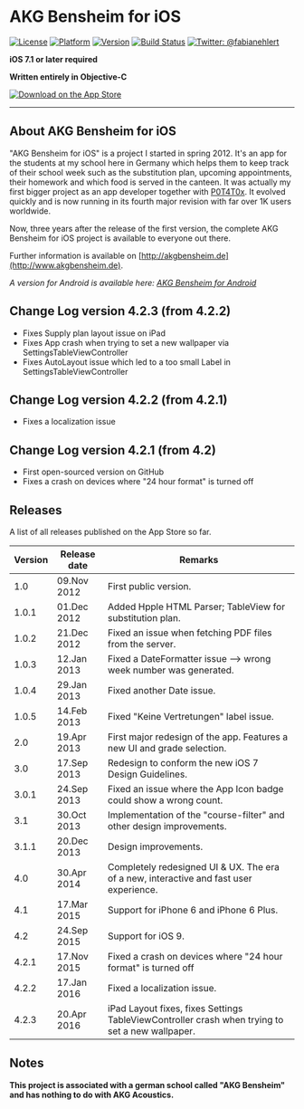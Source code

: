 # AKG Bensheim for iOS

[![License](https://img.shields.io/badge/license-MIT-lightgrey.svg)](https://github.com/fabianehlert/AKG-Bensheim-iOS)
[![Platform](https://img.shields.io/badge/platform-iOS-yellow.svg)](https://github.com/fabianehlert/AKG-Bensheim-iOS)
[![Version](https://img.shields.io/badge/version-4.2.3-green.svg)](https://github.com/fabianehlert/AKG-Bensheim-iOS)
[![Build Status](https://travis-ci.org/fabianehlert/AKG-Bensheim-iOS.svg)](https://travis-ci.org/fabianehlert/AKG-Bensheim-iOS)
[![Twitter: @fabianehlert](https://img.shields.io/badge/twitter-fabianehlert-blue.svg)](https://twitter.com/fabianehlert)

**iOS 7.1 or later required**

**Written entirely in Objective-C**

[![Download on the App Store](http://linkmaker.itunes.apple.com/images/badges/en-us/badge_appstore-lrg.svg)](https://geo.itunes.apple.com/de/app/akg-bensheim/id573003773?mt=8)
***

## About AKG Bensheim for iOS

"AKG Bensheim for iOS" is a project I started in spring 2012. It's an app for the students at my school here in Germany which helps them to keep track of their school week such as the substitution plan, upcoming appointments, their homework and which food is served in the canteen. It was actually my first bigger project as an app developer together with [P0T4T0x](https://github.com/P0T4T0x). It evolved quickly and is now running in its fourth major revision with far over 1K users worldwide.

Now, three years after the release of the first version, the complete AKG Bensheim for iOS project is available to everyone out there.

Further information is available on [http://akgbensheim.de](http://www.akgbensheim.de).

_A version for Android is available here: [AKG Bensheim for Android](https://github.com/P0T4T0x/AKGBensheim)_

## Change Log version 4.2.3 (from 4.2.2)

* Fixes Supply plan layout issue on iPad
* Fixes App crash when trying to set a new wallpaper via SettingsTableViewController
* Fixes AutoLayout issue which led to a too small Label in SettingsTableViewController

## Change Log version 4.2.2 (from 4.2.1)

* Fixes a localization issue

## Change Log version 4.2.1 (from 4.2)

* First open-sourced version on GitHub
* Fixes a crash on devices where "24 hour format" is turned off

## Releases

A list of all releases published on the App Store so far.

Version | Release date | Remarks
--- | --- | ---
1.0 | 09.Nov 2012 | First public version.
1.0.1 | 01.Dec 2012 | Added Hpple HTML Parser; TableView for substitution plan.
1.0.2 | 21.Dec 2012 | Fixed an issue when fetching PDF files from the server.
1.0.3 | 12.Jan 2013 | Fixed a DateFormatter issue –> wrong week number was generated.
1.0.4 | 29.Jan 2013 | Fixed another Date issue.
1.0.5 | 14.Feb 2013 | Fixed "Keine Vertretungen" label issue.
2.0 | 19.Apr 2013 | First major redesign of the app. Features a new UI and grade selection.
3.0 | 17.Sep 2013 | Redesign to conform the new iOS 7 Design Guidelines.
3.0.1 | 24.Sep 2013 | Fixed an issue where the App Icon badge could show a wrong count.
3.1 | 30.Oct 2013 | Implementation of the "course-filter" and other design improvements.
3.1.1 | 20.Dec 2013 | Design improvements.
4.0 | 30.Apr 2014 | Completely redesigned UI & UX. The era of a new, interactive and fast user experience.
4.1 | 17.Mar 2015 | Support for iPhone 6 and iPhone 6 Plus.
4.2 | 24.Sep 2015 | Support for iOS 9.
4.2.1 | 17.Nov 2015 | Fixed a crash on devices where "24 hour format" is turned off
4.2.2 | 17.Jan 2016 | Fixed a localization issue.
4.2.3 | 20.Apr 2016 | iPad Layout fixes, fixes Settings TableViewController crash when trying to set a new wallpaper.

## Notes
**This project is associated with a german school called "AKG Bensheim" and has nothing to do with AKG Acoustics.**
